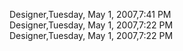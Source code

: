 ﻿Designer,Tuesday, May 1, 2007,7:41 PM  Designer,Tuesday, May 1, 2007,7:22 PM  Designer,Tuesday, May 1, 2007,7:22 PM